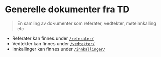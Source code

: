 # Generelle dokumenter fra TD
> En samling av dokumenter som referater, vedtekter, møteinnkalling etc

* Referater kan finnes under [`/referater/`](./referater/)
* Vedtekter kan finnes under [`/vedtekter/`](./vedtekter/)
* Innkallinger kan finnes under [`/innkallinger/`](./innkallinger/)



